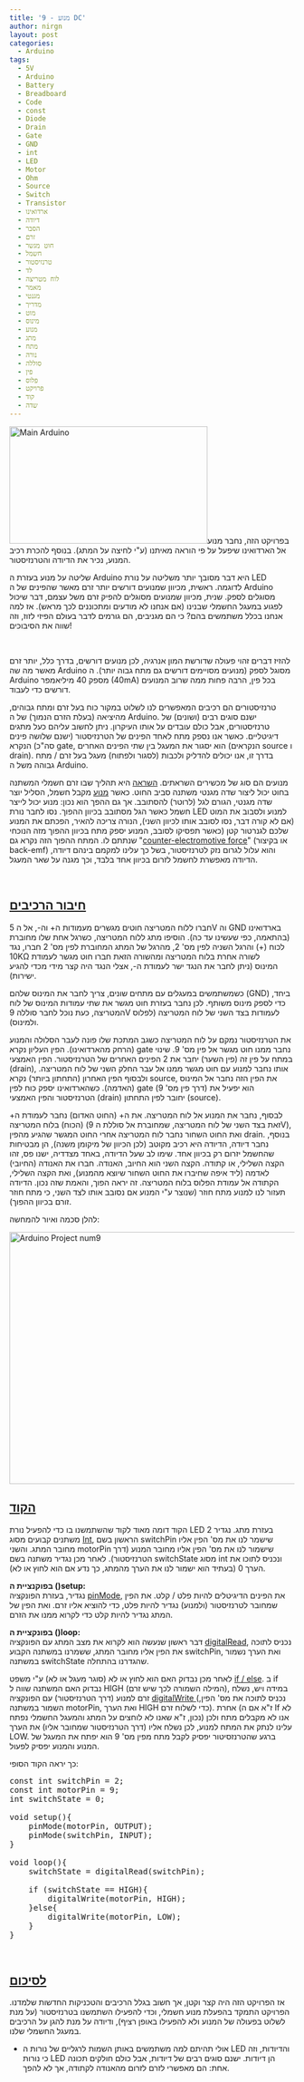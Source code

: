 ```yaml
---
title: '9 - מנוע DC'
author: nirgn
layout: post
categories:
  - Arduino
tags:
  - 5V
  - Arduino
  - Battery
  - Breadboard
  - Code
  - const
  - Diode
  - Drain
  - Gate
  - GND
  - int
  - LED
  - Motor
  - Ohm
  - Source
  - Switch
  - Transistor
  - ארדואינו
  - דיודה
  - הסבר
  - זרם
  - חוט מגשר
  - חשמל
  - טרנזיסטור
  - לד
  - לוח מטריצה
  - מאמר
  - מגנטי
  - מדריך
  - מוט
  - מינוס
  - מנוע
  - מתג
  - מתח
  - נורה
  - סוללה
  - פין
  - פלוס
  - פרויקט
  - קוד
  - שדה
---
```

[<img class="alignleft wp-image-1281" src="http://www.lifelongstudent.net/wp-content/uploads/2014/03/Main_Arduino.png" alt="Main Arduino" width="350" height="207" />](http://www.lifelongstudent.net/wp-content/uploads/2014/03/Main_Arduino.png)בפרויקט הזה, נחבר מנוע אל הארדואינו שיפעל על פי הוראה מאיתנו (ע"י לחיצה על המתג). בנוסף להכרת רכיב המנוע, נכיר את הדיודה והטרנזיסטור.

שליטה על מנוע בעזרת ה Arduino היא דבר מסובך יותר משליטה על נורת LED לדוגמה. ראשית, מכיוון שמנועים דורשים יותר זרם מאשר שהפינים של ה Arduino מסוגלים לספק. שנית, מכיוון שמנועים מסוגלים להפיק זרם משל עצמם, דבר שיכול לפגוע במעגל החשמלי שבנינו (אם אנחנו לא מודעים ומתכוננים לכך מראש). אז למה אנחנו בכלל משתמשים בהם? כי הם מגניבים, הם גורמים לדבר בעולם הפיזי לזוז, וזה שווה את הסיבוכים!

<!--more-->

&nbsp;

להזיז דברים זהוי פעולה שדורשת המון אנרגיה, לכן מנועים דורשים, בדרך כלל, יותר זרם מאשר מה שה Arduino מסוגל לספק (מנועים מסויימים דורשים גם מתח גבוה יותר). ה Arduino מספק 40 מיליאמפר (40mA) בכל פין, הרבה פחות ממה שרוב המנועים דורשים כדי לעבוד.

טרנזיסטורים הם רכיבים המאפשרים לנו לשלוט במקור כוח בעל זרם ומתח גבוהים, מהיציאה (בעלת הזרם הנמוך) של ה Arduino. ישנם סוגים רבים (ושונים) של טרנזיסטורים, אבל כולם עובדים על אותו העיקרון. ניתן לחשוב עליהם כעל מתגים דיגיטליים. כאשר אנו נספק מתח לאחד הפינים של הטרנזיסטור (ישנם שלושה פינים סה"כ) הנקרא gate, הוא יסגור את המעגל בין שתי הפינים האחרים (הנקראים source ו drain). בדרך זו, אנו יכולים להדליק ולכבות (לסגור ולפתוח) מעגל בעל זרם / מתח גבוהה משל ה Arduino.

מנועים הם סוג של מכשירים השראתים. <a href="http://en.wikipedia.org/wiki/Electromagnetic_induction" target="_blank">השראה</a> היא תהליך שבו זרם חשמלי המשתנה בחוט יכול ליצור שדה מגנטי משתנה סביב החוט. כאשר <a href="http://en.wikipedia.org/wiki/Electric_motor" target="_blank">מנוע</a> מקבל חשמל, הסליל יוצר שדה מגנטי, הגורם לגל (לרוטר) להסתובב. אך גם ההפך הוא נכון: מנוע יכול לייצר חשמל כאשר הגל מסתובב בכיוון ההפוך. נסו לחבר נורת LED למנוע ולסבוב את המוט (אם לא קורה דבר, נסו לסובב אותו לכיוון השני), הנורה צריכה להאיר, הפכתם את המנוע שלכם לגנרטור קטן (כאשר תפסיקו לסובב, המנוע יספק מתח בכיוון ההפוך מזה הנוכחי שנתתם לו. המתח ההפוך הזה נקרא גם "<a href="http://en.wikipedia.org/wiki/Counter-electromotive_force" target="_blank">counter-electromotive force</a>" (או בקיצור back-emf) והוא עלול לגרום נזק לטרנזיסטור, בשל כך עלינו למקמם בינהם דיודה, הדיודה מאפשרת לחשמל לזרום בכיוון אחד בלבד, וכך מגנה על שאר המעגל.

&nbsp;

## <span style="text-decoration: underline;"><strong>חיבור הרכיבים</strong></span>

חברו ללוח המטריצה חוטים מגשרים מעמודות ה+ וה-, אל ה 5V וה GND בארדואינו (בהתאמה, כפי שעשינו עד כה). הוסיפו מתג ללוח המטריצה, כשרגל אחת שלו מחוברת לכוח (+) והרגל השניה לפין מס' 2, מהרגל של המתג המחוברת לפין מס' 2 חברו, נגד 10KΩ לשורה אחרת בלוח המטריצה ומהשורה הזאת חברו חוט מגשר לעמודת המינוס (ניתן לחבר את הנגד ישר לעמודת ה-, אצלי הנגד היה קצר מידי מכדי להגיע ישירות).

כשמשתמשים במעגלים עם מתחים שונים, צריך לחבר את המינוס שלהם (GND) ביחד, כדי לספק מינוס משותף. לכן נחבר בעזרת חוט מגשר את שתי עמודות המינוס של לוח המטריצה, כעת נוכל לחבר סוללה 9V לעמודות בצד השני של לוח המטריצה (לפלוס ולמינוס).

את הטרנזיסטור נמקם על לוח המטריצה כשגב המתכת שלו פונה לעבר הסלולה והמנוע (הרחק מהארדואינו). הפין העליון נקרא gate נחבר ממנו חוט מגשר אל פין מס' 9. שינוי במתח על פין זה (פין השער) יחבר את 2 הפינים האחרים של הטרנזיסטור. הפין האמצעי (drain), אותו נחבר למנוע עם חוט מגשר ממנו אל עבר החלק השני של לוח המטריצה. ולבסוף הפין האחרון (התחתון ביותר) נקרא source, את הפין הזה נחבר אל המינוס (האדמה). כשהארדואינו יספק כוח לפין gate (דרך פין מס' 9) הוא יפעיל את הטרנזיסטור והפין האמצעי (drain) יחובר לפין התחתון (source).

לבסוף, נחבר את המנוע אל לוח המטריצה. את ה+ (החוט האדום) נחבר לעמודת ה+ (הכוח) בלוח המטריצה (זאת בצד השני של לוח המטריצה, שמחוברת אל סוללת ה 9V), ואת החוט השחור נחבר לוח המטריצה אחרי החוט המגשר שהגיע מהפין drain. בנוסף, נחבר דיודה, הדיודה היא רכיב מקוטב (לכן הכיוון של מיקומן משנה), הן מבטיחות שהחשמל יזרום רק בכיוון אחד. שימו לב שעל הדיודה, באחד מצדדיה, ישנו פס, זהו הקצה השלילי, או קתודה. הקצה השני הוא החיוב, האנודה. חברו את האנודה (החיובי) לאדמה (ליד איפה שחיברו את החוט השחור שיוצא מהמנוע), ואת הקצה השלילי, הקתודה אל עמודת הפלוס בלוח המטריצה. זה יראה הפוך, והאמת שזה נכון. הדיודה תעזור לנו למנוע מתח חוזר (שנוצר ע"י המנוע אם נסובב אותו לצד השני, כי מתח חוזר זורם בכיוון ההפוך).

להלן סכמה ואיור להמחשה:

[<img class=" size-full wp-image-1414 aligncenter" src="http://www.lifelongstudent.net/wp-content/uploads/2015/02/Arduino_Project_num9.png" alt="Arduino Project num9" width="532" height="445" />](http://www.lifelongstudent.net/wp-content/uploads/2015/02/Arduino_Project_num9.png)

## <span style="text-decoration: underline;"><strong>הקוד</strong></span>

הקוד דומה מאוד לקוד שהשתמשנו בו כדי להפעיל נורת LED בעזרת מתג. נגדיר 2 משתנים קבועים מסוג <a href="http://arduino.cc/en/Reference/Int" target="_blank">Int</a>, הראשון בשם switchPin שישמר לנו את מס' הפין אליו מחובר המתג. והשני motorPin שישמור לנו את מס' הפין אליו מחובר המנוע (דרך הטרנזיסטור). לאחר מכן נגדיר משתנה בשם switchState מסוג int ונכניס לתוכו את הערך 0 (בעתיד הוא ישמור לנו את הערך מהמתג, כך נדע אם הוא לחוץ או לא).

**בפוקנציית ה ()setup:**  
נגדיר, בעזרת הפונקציה <a href="http://arduino.cc/en/Reference/PinMode" target="_blank">pinMode</a>, את הפינים הדיגיטלים להיות פלט / קלט. את הפין שמחובר לטרנזיסטור (ולמנוע) נגדיר להיות פלט, כדי להוציא אליו זרם. ואת הפין של המתג נגדיר להיות קלט כדי לקרוא ממנו את הזרם.

**בפונקציית ה ()loop:**  
דבר ראשון שנעשה הוא לקרוא את מצב המתג עם הפונקציה <a href="http://arduino.cc/en/Reference/DigitalRead" target="_blank">digitalRead</a>, נכניס לתוכה את הפין אליו מחובר המתג, ששמרנו במשתנה הקבוע switchPin, ואת הערך נשמור במשתנה switchState שהגדרנו בהתחלה.

לאחר מכן נבדוק האם הוא לחוץ או לא (סוגר מעגל או לא) ע"י משפט <a href="http://arduino.cc/en/Reference/Else" target="_blank">if / else</a>. ב if נבדוק האם המשתנה שווה ל HIGH (המילה השמורה לכך שיש זרם), במידה ויש, נשלח זרם למנוע (דרך הטרנזיסטור) עם הפונקציה <a href="http://arduino.cc/en/Reference/DigitalWrite" target="_blank">digitalWrite </a>(נכניס לתוכה את מס' הפין, השמור במשתנה motorPin, ואת הערך HIGH כדי לשלוח זרם). אחרת (ז"א אם ה If לא נכון, ז"א שאנו לא לוחצים על המתג והמעגל החשמלי נפתח) אנו לא מקבלים מתח ולכן עלינו לנתק את המתח למנוע, לכן נשלח אליו (דרך הטרנזיסטור שמחובר אליו) את הערך LOW. ברגע שהטרנזסיטור יפסיק לקבל מתח מפין מס' 9 הוא יפתח את המעגל של המנוע והמנוע יפסיק לפעול.

כך יראה הקוד הסופי:

<pre class="lang:arduino decode:true ">const int switchPin = 2;
const int motorPin = 9;
int switchState = 0;

void setup(){
    pinMode(motorPin, OUTPUT);
    pinMode(switchPin, INPUT);
}

void loop(){
    switchState = digitalRead(switchPin);

    if (switchState == HIGH){
        digitalWrite(motorPin, HIGH);
    }else{
        digitalWrite(motorPin, LOW);
    }
}</pre>

&nbsp;

## <span style="text-decoration: underline;"><strong>לסיכום</strong></span>

אז הפרויקט הזה היה קצר וקטן, אך חשוב בגלל הרכיבים והטכניקות החדשות שלמדנו. הפרויקט התמקד בהפעלת מנוע חשמלי, וכדי להפעילו השתמשנו בטרנזיסטור (על מנת לשלוט בפעולה של המנוע ולא להפעילו באופן רציף), ודיודה על מנת להגן על הרכיבים במעגל החשמלי שלנו.

* אולי תהיתם למה משתמשים באותן השמות לרגליים של נורות ה LED והדיודות, וזה כי נורות LED הן דיודות. ישנם סוגים רבים של דיודות, אבל כולם חולקים תכונה אחת: הם מאפשרי לזרם לזרום מהאנודה לקתודה, אך לא להפך.